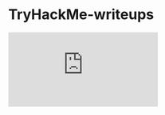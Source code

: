 # TryHackMe-writeups

<iframe src="https://tryhackme.com/api/v2/badges/public-profile?userPublicId=4706136" style='border:none;'></iframe>
